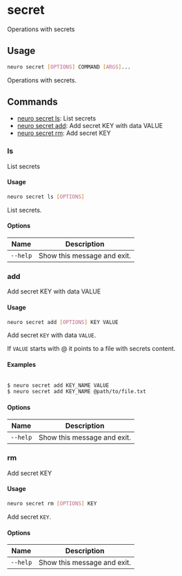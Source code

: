 # secret

Operations with secrets

## Usage

```bash
neuro secret [OPTIONS] COMMAND [ARGS]...
```

Operations with secrets.

## Commands

* [neuro secret ls](secret.md#ls): List secrets
* [neuro secret add](secret.md#add): Add secret KEY with data VALUE
* [neuro secret rm](secret.md#rm): Add secret KEY

### ls

List secrets

#### Usage

```bash
neuro secret ls [OPTIONS]
```

List secrets.

#### Options

| Name     | Description                 |
| -------- | --------------------------- |
| `--help` | Show this message and exit. |

### add

Add secret KEY with data VALUE

#### Usage

```bash
neuro secret add [OPTIONS] KEY VALUE
```

Add secret `KEY` with data `VALUE`.

If `VALUE` starts with @ it points to a
file with secrets content.

#### Examples

```bash

$ neuro secret add KEY_NAME VALUE
$ neuro secret add KEY_NAME @path/to/file.txt
```

#### Options

| Name     | Description                 |
| -------- | --------------------------- |
| `--help` | Show this message and exit. |

### rm

Add secret KEY

#### Usage

```bash
neuro secret rm [OPTIONS] KEY
```

Add secret `KEY`.

#### Options

| Name     | Description                 |
| -------- | --------------------------- |
| `--help` | Show this message and exit. |
